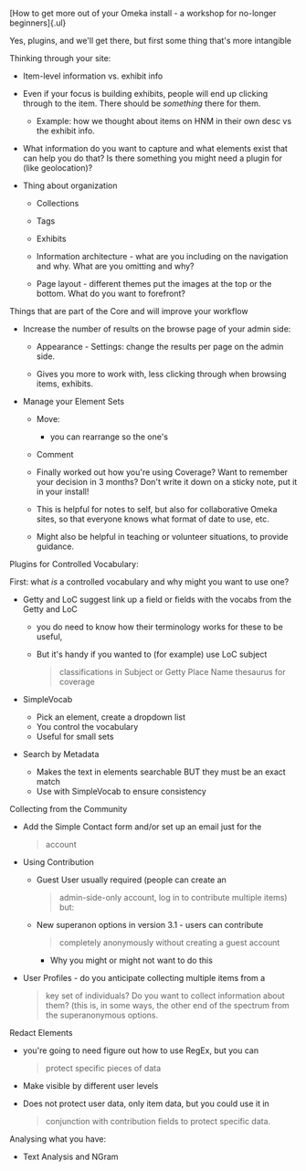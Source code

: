 [How to get more out of your Omeka install - a workshop for no-longer
beginners]{.ul}

Yes, plugins, and we'll get there, but first some thing that's more
intangible

Thinking through your site:

-   Item-level information vs. exhibit info

-   Even if your focus is building exhibits, people will end up clicking through to the item. There should be *something* there for them.

    -   Example: how we thought about items on HNM in their own desc vs the exhibit info.

-   What information do you want to capture and what elements exist that can help you do that? Is there something you might need a plugin for (like geolocation)?

-   Thing about organization

    -   Collections

    -   Tags

    -   Exhibits

    -   Information architecture - what are you including on the navigation and why. What are you omitting and why?

    -   Page layout - different themes put the images at the top or the bottom. What do you want to forefront?

Things that are part of the Core and will improve your workflow

-   Increase the number of results on the browse page of your admin side:

    -   Appearance - Settings: change the results per page on the admin side.

    -   Gives you more to work with, less clicking through when browsing items, exhibits.

-   Manage your Element Sets

    -   Move:

        -   you can rearrange so the one's

    -   Comment

       -   Finally worked out how you're using Coverage? Want to remember your decision in 3 months? Don't write it down on a sticky note, put it in your install!

    -   This is helpful for notes to self, but also for collaborative Omeka sites, so that everyone knows what format of date to use, etc.

    -   Might also be helpful in teaching or volunteer situations, to provide guidance.

Plugins for Controlled Vocabulary:

First: what *is* a controlled vocabulary and why might you want to use
one?

-   Getty and LoC suggest link up a field or fields with the vocabs from the Getty and LoC

    -   you do need to know how their terminology works for these to be useful,

    -   But it's handy if you wanted to (for example) use LoC subject
        > classifications in Subject or Getty Place Name thesaurus for
        > coverage

-   SimpleVocab

    -   Pick an element, create a dropdown list
    -   You control the vocabulary
    -   Useful for small sets

-   Search by Metadata
    -   Makes the text in elements searchable BUT they must be an exact match
    -   Use with SimpleVocab to ensure consistency

Collecting from the Community

-   Add the Simple Contact form and/or set up an email just for the
    > account

-   Using Contribution

    -   Guest User usually required (people can create an
        > admin-side-only account, log in to contribute multiple items)
        > but:

    -   New superanon options in version 3.1 - users can contribute
        > completely anonymously without creating a guest account

        -   Why you might or might not want to do this

-   User Profiles - do you anticipate collecting multiple items from a
    > key set of individuals? Do you want to collect information about
    > them? (this is, in some ways, the other end of the spectrum from
    > the superanonymous options.

Redact Elements

-   you're going to need figure out how to use RegEx, but you can
    > protect specific pieces of data

-   Make visible by different user levels

-   Does not protect user data, only item data, but you could use it in
    > conjunction with contribution fields to protect specific data.

Analysing what you have:

-   Text Analysis and NGram
